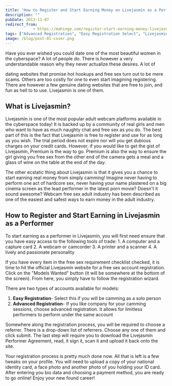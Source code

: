 ```yaml
---
title: 'How to Register and Start Earning Money on Livejasmin as a Performer'
description: ""
pubDate: 2013-11-07
redirect_from:
            - https://mahinge.com/register-start-earning-money-livejasmin-performer/
tags: ["Advanced Registration", "Easy Registration Select", "Livejasmin Performer Agreement", "Models Wanted", "Affiliate Marketing"]
image: /blog/post-01-cover.png
---
```

Have you ever wished you could date one of the most beautiful women in the cyberspace? A lot of people do. There is however a very understandable reason why they never actualize these desires. A lot of

<!--more-->

dating websites that promise hot hookups and free sex turn out to be mere scams. Others are too costly for one to even start imagining registering. There are however a few genuine dating websites that are free to join, and fun as hell to to use. Livejasmin is one of them.

## What is Livejasmin?

Livejasmin is one of the most popular adult webcam platforms available in the cyberspace today! It is backed up by a community of real girls and men who want to have as much naughty chat and free sex as you do. The best part of this is the fact that Livejasmin is free to register and use for as long as you wish. The trial period does not expire nor will you get dubious charges on your credit cards. However, if you would like to get the gist of Livejasmin, Premium is the way to go. Premium is also the way to ensure the girl giving you free sex from the other end of the camera gets a meal and a glass of wine on the table at the end of the day.

The other ecstatic thing about Livejasmin is that it gives you a chance to start earning real money from simply camming! Imagine never having to perform one act of hardcore sex, never having your name plastered on a big cinema screen as the lead performer in the latest porn movie? Doesn't it sound awesome? Webcam free sex adult industry has been described as one of the easiest and safest ways to earn money in the adult industry.

## How to Register and Start Earning in Livejasmin as a Performer

To start earning as a performer in Livejasmin, you will first need ensure that you have easy access to the following tools of trade: 1. A computer and a capture card 2. A webcam or camcorder 3. A printer and a scanner 4. A lively and passionate personality

If you have every item in the free sex requirement checklist checked, it is time to hit the official Livejasmin website for a free sex account registration. Click on the "Models Wanted" button (it will be somewhere at the bottom of the screen). From here, you simply have to follow the registration wizard.

There are two types of accounts available for models:

1.  **Easy Registration**- Select this if you will be camming as a solo person
2.  **Advanced Registration**- If you like company for your camming sessions, choose advanced registration. It allows for limitless performers to perform under the same account

Somewhere along the registration process, you will be required to choose a referrer. There is a drop-down list of referrers. Choose any one of them and click submit. The last step will require you to download the Livejasmin Performer Agreement, read, it sign it, scan it and upload it back onto the site.

Your registration process is pretty much done now. All that is left is a few tweaks on your profile. You will need to upload a copy of your national identity card, a face photo and another photo of you holding your ID card. After entering you bio data and choosing a payment method, you are ready to go online! Enjoy your new found career!
